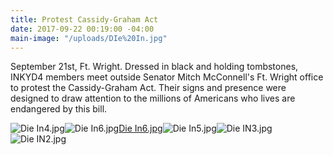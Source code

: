 ```yaml
---
title: Protest Cassidy-Graham Act
date: 2017-09-22 00:19:00 -04:00
main-image: "/uploads/DIe%20In.jpg"
---
```


September 21st, Ft. Wright. Dressed in black and holding tombstones, INKYD4 members meet outside Senator Mitch McConnell's Ft. Wright office to protest the Cassidy-Graham Act. Their signs and presence were designed to draw attention to the millions of Americans who lives are endangered by this bill.

![Die In4.jpg](/uploads/Die%20In4.jpg)![Die In6.jpg](/uploads/Die%20In6.jpg)[Die In6.jpg](/uploads/Die%20In6.jpg)![Die In5.jpg](/uploads/Die%20In5.jpg)![Die IN3.jpg](/uploads/Die%20IN3.jpg)![Die IN2.jpg](/uploads/Die%20IN2.jpg)